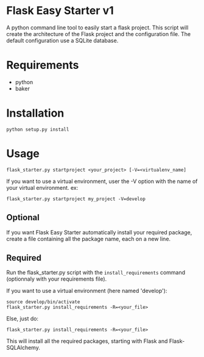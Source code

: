 Flask Easy Starter v1
=====================

A python command line tool to easily start a flask project.
This script will create the architecture of the Flask project
and the configuration file. The default configuration use a SQLite
database.

# Requirements #

- python
- baker


# Installation #

    python setup.py install

# Usage #

    flask_starter.py startproject <your_project> [-V=<virtualenv_name]

If you want to use a virtual environment, user the -V option with the name of your virtual environment. ex:

    flask_starter.py startproject my_project -V=develop

## Optional ##
If you want Flask Easy Starter automatically install your required package,
create a file containing all the package name, each on a new line.

## Required ##
Run the flask_starter.py script with the `install_requirements` command (optionnaly with your requirements file).

If you want to use a virtual environment (here named 'develop'):

    source develop/bin/activate
    flask_starter.py install_requirements -R=<your_file>

Else, just do:

    flask_starter.py install_requirements -R=<your_file>

This will install all the required packages, starting with Flask and Flask-SQLAlchemy.
